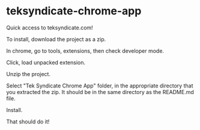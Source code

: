 teksyndicate-chrome-app
=======================

Quick access to teksyndicate.com!


To install, download the project as a zip. 

In chrome, go to tools, extensions, then check developer mode.

Click, load unpacked extension.

Unzip the project.

Select "Tek Syndicate Chrome App" folder, in the appropriate directory that you extracted the zip. It should be in the same directory as the README.md file.

Install.

That should do it!

